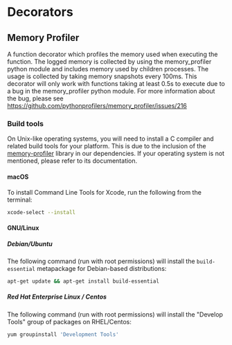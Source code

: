 # Decorators

## Memory Profiler

 A function decorator which profiles the memory used when executing the function. The logged memory is collected by using the memory_profiler python module and includes memory used by children processes. The usage is collected by taking memory snapshots every 100ms. This decorator will only work with functions taking at least 0.5s to execute due to a bug in the memory_profiler python module. For more information about the bug, please see https://github.com/pythonprofilers/memory_profiler/issues/216

### Build tools

 On Unix-like operating systems, you will need to install a C compiler and related build tools for your platform. This is due to the inclusion of the [memory-profiler](https://pypi.org/project/memory-profiler/) library in our dependencies. If your operating system is not mentioned, please refer to its documentation.

 #### macOS
 To install Command Line Tools for Xcode, run the following from the terminal:

 ```bash
 xcode-select --install
 ```

 #### GNU/Linux

 ##### Debian/Ubuntu

 The following command (run with root permissions) will install the `build-essential` metapackage for Debian-based distributions:

 ```bash
 apt-get update && apt-get install build-essential
 ```

 ##### Red Hat Enterprise Linux / Centos
 The following command (run with root permissions) will install the "Develop Tools" group of packages on RHEL/Centos:

 ```bash
 yum groupinstall 'Development Tools'
 ```
